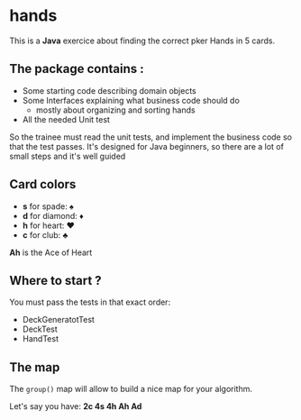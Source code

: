 # hands

This is a **Java** exercice about finding the correct pker Hands in 5 cards.

## The package contains :

* Some starting code describing domain objects
* Some Interfaces explaining what business code should do
  - mostly about organizing and sorting hands
* All the needed Unit test 

So the trainee must read the unit tests, and implement the business code so that the test passes. 
It's designed for Java beginners, so there are a lot of small steps and it's well guided

## Card colors

* **s** for spade: ♠️
* **d** for diamond: ♦️
* **h** for heart: ♥️
* **c** for club: ♣️

**Ah** is the Ace of Heart

## Where to start ?

You must pass the tests in that exact order:

* DeckGeneratotTest
* DeckTest
* HandTest

## The map

The `group()` map will allow to build a nice map for your algorithm.

Let's say you have: **2c 4s 4h Ah Ad**




